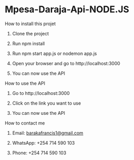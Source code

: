 # Mpesa-Daraja-Api-NODE.JS

How to install this projet

1. Clone the project

2. Run npm install

3. Run npm start app.js or nodemon app.js

4. Open your browser and go to http://localhost:3000

5. You can now use the API

How to use the API

1. Go to http://localhost:3000

2. Click on the link you want to use

3. You can now use the API

How to contact me

1. Email: barakafrancis1@gmail.com

2. WhatsApp: +254 714 590 103

3. Phone: +254 714 590 103




